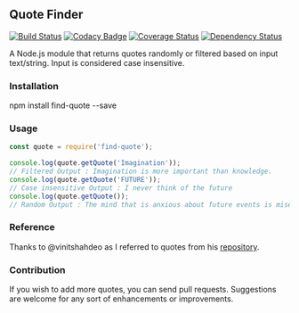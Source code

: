 ## Quote Finder
[![Build Status][build-status-image]][build-status-url] [![Codacy Badge][badge-url]][code-quality-url] [![Coverage Status][coverage-image]][coverage-url] [![Dependency Status](https://david-dm.org/naman1303/find-quote.svg)](https://david-dm.org/naman1303/find-quote)


A Node.js module that returns quotes randomly or filtered based on input text/string. 
Input is considered case insensitive. 

### Installation
npm install find-quote --save

### Usage
```javascript
const quote = require('find-quote');

console.log(quote.getQuote('Imagination')); 
// Filtered Output : Imagination is more important than knowledge.
console.log(quote.getQuote('FUTURE')); 
// Case insensitive Output : I never think of the future
console.log(quote.getQuote()); 
// Random Output : The mind that is anxious about future events is miserable.
```
### Reference
Thanks to @vinitshahdeo as I referred to quotes from his [repository][]. 

### Contribution
If you wish to add more quotes, you can send pull requests. 
Suggestions are welcome for any sort of enhancements or improvements.

[repository]: <https://github.com/vinitshahdeo/inspirational-quotes>
[build-status-image]: https://travis-ci.org/naman1303/find-quote.svg?branch=master
[badge-url]: https://api.codacy.com/project/badge/Grade/676df203e94d44af94969d094073dac9
[build-status-url]: https://travis-ci.org/naman1303/find-quote
[code-quality-url]: https://www.codacy.com/manual/naman1303/find-quote?utm_source=github.com&amp;utm_medium=referral&amp;utm_content=naman1303/find-quote&amp;utm_campaign=Badge_Grade
[coverage-image]: https://coveralls.io/repos/github/naman1303/find-quote/badge.svg?branch=master
[coverage-url]: https://coveralls.io/github/naman1303/find-quote?branch=master